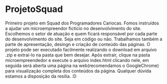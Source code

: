 # ProjetoSquad
 Primeiro projeto em Squad dos Programadores Cariocas. Fomos instruídos a ajudar um microempreendor fictício no desenvolvimento do site. Escolhemos o setor de atuação e quem ficará responsável por cada parte do desenvolvimento do site. Seja em código ou não. Trabalhamos também a parte de apresentação, desingn e criação de conteúdo das páginas.
 O projeto pode ser executado facilmente realizando o download em arquivo .zip e extraí-lo na pasta que bem desejar. Após extrair, clique na pasta microempreendedor e execute o arquivo index.html clicando nele, em seguida será aberta uma página na web(recomendamos o GoogleChrome) para visualização completa dos conteúdos da página. Qualquer dúvida estamos a disposição da resilia. :D
